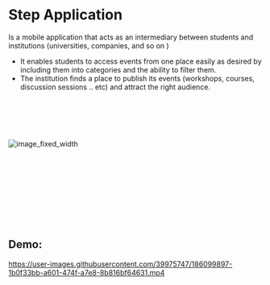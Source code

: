# Step Application 
  Is a mobile application that acts as an intermediary between students and institutions (universities, companies, and so on ) 
- It enables students to access events from one place easily as desired by including them into categories and the ability to filter them.
- The institution finds a place to publish its events (workshops, courses,  discussion sessions .. etc) and attract the right audience.


<br/><br/>
<br/><br/>






![image_fixed_width](https://user-images.githubusercontent.com/39975747/186099730-3458b56d-c709-4664-a44c-0a05633d7aef.png)

<br/><br/>
<br/><br/>
<br/><br/>
<br/><br/>



## Demo:

https://user-images.githubusercontent.com/39975747/186099897-1b0f33bb-a601-474f-a7e8-8b816bf64631.mp4

